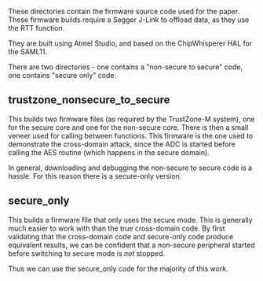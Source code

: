 These directories contain the firmware source code used for the paper. These firmware builds require a Segger J-Link to offload data, as
they use the RTT function.

They are built using Atmel Studio, and based on the ChipWhisperer HAL for the SAML11.

There are two directories - one contains a "non-secure to secure" code, one contains "secure only" code.

## trustzone_nonsecure_to_secure

This builds two firmware files (as required by the TrustZone-M system), one for the secure core and one for the non-secure core. There is then a small veneer used for calling between functions. This firmware is the one used to demonstrate the cross-domain attack, since the ADC is started before calling the AES routine (which happens in the secure domain).

In general, downloading and debugging the non-secure to secure code is a hassle. For this reason there is a secure-only version.

## secure_only

This builds a firmware file that only uses the secure mode. This is generally much easier to work with than the true cross-domain code. By first validating that the cross-domain code and secure-only code produce equivalent results, we can be confident that a non-secure peripheral started before switching to secure mode is *not* stopped.

Thus we can use the secure_only code for the majority of this work.
